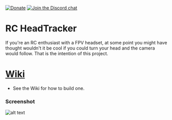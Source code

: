 [![Donate](https://img.shields.io/badge/Donate-PayPal-green.svg)](https://www.paypal.com/donate?hosted_button_id=NMU3B9Z82JB3A)
[![Join the Discord chat](https://img.shields.io/discord/827622724565467196?style=flat-square)](https://discord.gg/ux5hEaNSPQ)

# RC HeadTracker
If you're an RC enthusiast with a FPV headset, at some point you might have thought wouldn't it be cool if you could turn your head and the camera would follow. That is the intention of this project.

# [Wiki](https://github.com/dlktdr/HeadTracker/wiki/Nano33BLE-Build-Instructions)
* See the Wiki for how to build one.

### Screenshot
![alt text](https://github.com/dlktdr/HeadTracker/raw/master/docs/ScreenCapture1016.png)
